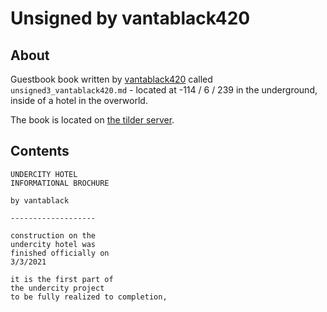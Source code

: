 # Unsigned by vantablack420

## About
Guestbook book written by [vantablack420](https://namemc.com/profile/vantablack420.1)  called `unsigned3_vantablack420.md` - located at -114 / 6 / 239 in the underground, inside of a hotel in the overworld.

The book is located on [the tilder server](https://mc.tildeverse.org).

## Contents
```
UNDERCITY HOTEL
INFORMATIONAL BROCHURE

by vantablack

-------------------

construction on the
undercity hotel was
finished officially on
3/3/2021

it is the first part of
the undercity project
to be fully realized to completion,
```